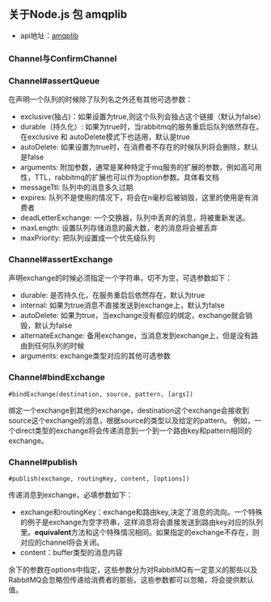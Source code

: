 ## 关于Node.js 包 amqplib
* api地址：[amqplib](http://www.squaremobius.net/amqp.node/channel_api.html#confirmchannel)

### Channel与ConfirmChannel

### Channel#assertQueue
在声明一个队列的时候除了队列名之外还有其他可选参数：
* exclusive(独占)：如果设置为true,则这个队列会独占这个链接（默认为false）
* durable（持久化）:  如果为true时，当rabbitmq的服务重启后队列依然存在。在exclusive 和 autoDelete模式下也适用，默认是true
* autoDelete: 如果设置为true时，在消费者不存在的时候队列将会删除，默认是false
* arguments: 附加参数，通常是某种特定于mq服务的扩展的参数，例如高可用性，TTL，rabbitmq的扩展也可以作为option参数。具体看文档
* messageTtl: 队列中的消息多久过期
* expires: 队列不是使用的情况下，将会在n毫秒后被销毁，这里的使用是有消费者
* deadLetterExchange: 一个交换器，队列中丢弃的消息，将被重新发送。
* maxLength: 设置队列存储消息的最大数，老的消息将会被丢弃
* maxPriority: 把队列设置成一个优先级队列

### Channel#assertExchange
声明exchange的时候必须指定一个字符串，切不为空，可选参数如下：
* durable: 是否持久化，在服务重启后依然存在，默认为true
* internal: 如果为true消息不直接发送到exchange上，默认为false
* autoDelete: 如果为true，当exchange没有都应的绑定，exchange就会销毁，默认为false
* alternateExchange: 备用exchange，当消息发到exchange上，但是没有路由到任何队列的时候
* arguments: exchange类型对应的其他可选参数

### Channel#bindExchange
```
#bindExchange(destination, source, pattern, [args])
```
绑定一个exchange到其他的exchange，destination这个exchange会接收到source这个exchange的消息，根据source的类型以及给定的pattern。
例如，一个direct类型的exchange将会传递消息到一个到一个路由key和pattern相同的exchange。
### Channel#publish
```
#publish(exchange, routingKey, content, [options])
```
传递消息到exchange，必填参数如下：
* exchange和routingKey：exchange和路由key,决定了消息的流向。一个特殊的例子是exchange为空字符串，这样消息将会直接发送到路由key对应的队列里。**equivalent**方法和这个特殊情况相同。如果指定的exchange不存在，则对应的channel将会关闭。
* content：buffer类型的消息内容

余下的参数在options中指定，这些参数分为对RabbitMQ有一定意义的那些以及RabbitMQ会忽略但传递给消费者的那些。这些参数都可以忽略，将会提供默认值。
